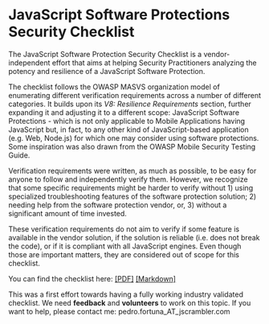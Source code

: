# JavaScript Software Protections Security Checklist

The JavaScript Software Protection Security Checklist is a vendor-independent effort that aims at helping Security Practitioners analyzing the potency and resilience of a JavaScript Software Protection. 

The checklist follows the OWASP MASVS organization model of enumerating different verification requirements across a number of different categories. It builds upon its *V8: Resilience Requirements* section, further expanding it and adjusting it to a different scope: JavaScript Software Protections - which is not only applicable to Mobile Applications having JavaScript but, in fact, to any other kind of JavaScript-based application (e.g. Web, Node.js) for which one may consider using software protections. Some inspiration was also drawn from the OWASP Mobile Security Testing Guide.

Verification requirements were written, as much as possible, to be easy for anyone to follow and independently verify them. However, we recognize that some specific requirements might be harder to verify without 1) using specialized troubleshooting features of the software protection solution; 2) needing help from the software protection vendor, or, 3) without a significant amount of time invested.

These verification requirements do not aim to verify if some feature is available in the vendor solution, if the solution is reliable (i.e. does not break the code), or if it is compliant with all JavaScript engines. Even though those are important matters, they are considered out of scope for this checklist.

You can find the checklist here: [[PDF]](https://github.com/pfortuna/javascript-software-protections-checklist/blob/master/checklist/javascript_software_protections_security_checklist.pdf) [[Markdown]](https://github.com/pfortuna/javascript-software-protections-checklist/blob/master/checklist/javascript_software_protections_security_checklist.md)

This was a first effort towards having a fully working industry validated checklist. We need **feedback** and **volunteers** to work on this topic. If you want to help, please contact me: pedro.fortuna_AT_jscrambler.com

